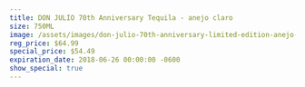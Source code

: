 ```yaml
---
title: DON JULIO 70th Anniversary Tequila - anejo claro
size: 750ML
image: /assets/images/don-julio-70th-anniversary-limited-edition-anejo-t.jpg
reg_price: $64.99
special_price: $54.49
expiration_date: 2018-06-26 00:00:00 -0600
show_special: true
---
```


